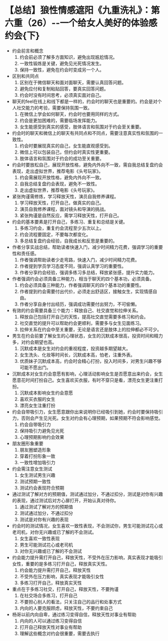 # 【总结】狼性情感遮阳《九重洗礼》：第六重（26）--一个给女人美好的体验感约会{下}

-   约会前言和概念
    1.  约会前必须了解多方面知识，避免出现尴尬情况。
    2.  一致性锻炼是关键，避免见光死情况发生。
    3.  保持一致性，避免在约会时变成另一个人。
-   区别和共同点
    1.  区别在于微信聊天和面对面聊天，需要认真回答问题。
    2.  避免应付和复制粘贴回答，要真实回答问题。
    3.  约会时没有时间思考，必须真实面对自己。
-   聊天的feel在线上和线下都是一样的，约会时的聊天也是重要的。约会是对个人社交能力的考验，需要保持氛围一致。
    1.  在微信上学会如何聊天，约会时也要用同样的方式。
    2.  约会是更加困难的，需要临场发挥能力。
    3.  女生能感受到真实的感受，肢体语言和氛围对于约会至关重要。
-   约会时的聊天和微信上的聊天有共同点和不同点，需要注意真实性和氛围的一致性。
    1.  约会时要展现真实的自己，女生能直观感受到。
    2.  微信上可以包装自己，但约会时真实性更重要。
    3.  肢体语言和氛围对于约会的成功至关重要。
-   约会时要放松自己，展现开放性格，避免内外向不一致，需自我总结复盘约会表现，走出虚拟世界，推荐电影《头号玩家》。
    1.  约会需展现开放性格，避免内外向不一致。
    2.  自我总结复盘约会表现，避免不一致性。
    3.  走出虚拟世界，推荐电影《头号玩家》。
-   紧张拘谨需修炼，学习释放天性，演员自我修养课程。
    1.  学习释放天性，打开自己，做真实的自己。
    2.  演员自我修养课程，面对镜头和导演的挑战。
    3.  紧张拘谨是自然反应，需学习释放天性，打开自己。
-   约会的基本要素是打开自己，多练习、重复和总结是关键。
    1.  多练习约会，重复约会流程至少五次以上。
    2.  约会流程要固定，不要每次都变化。
    3.  多总结复盘约会经验，自我成长和反思是重要的。
-   作者分享实战总结，帮助读者快速入门，减少时间精力花费，强调学习的重要性和责任感。
    1.  作者强调帮助读者少走弯路，快速入门，减少时间精力花费。
    2.  作者提到学员学习态度不同，强调认真学习的重要性。
    3.  作者分享约会经验，强调多练习多总结，释放紧张感，提升实力能力。
-   作者强调约会必须具备三种能力，相当于聊天的四个基本功，必须具备。
    1.  约会必须具备三种能力，作者强调聊天的四个基本功的重要性。
    2.  作者提到约会需要付出代价，必须走出舒适区，接触女生，实现情感自由。
    3.  作者分享自身付出经历，强调成功需要付出努力，不可偷懒。
-   有效的约会需要具备三个能力：释放自己、社交直觉和拉伸关系。
    1.  释放自己包括打开自己的天性，提高社交直觉需要多练习和约会。
    2.  社交直觉的提升可以帮助约会更顺利，需要多与女生见面练习。
    3.  拉伸关系在约会中至关重要，无论是语言还是肢体上的拉伸都必不可少。
-   男生在约会前要了解女生的心理状态，女生的沉默成本很高，投资时间和精力多，对约会期望也高。
    1.  沉默成本是女生对约会的重视程度，投资越多期望越大。
    2.  女生洗头、化妆等时间长，沉默成本高，怕老，注重外表。
    3.  优质妹子沉默成本高，约会时会精心打扮，投入时间多，对男生兴趣不够可能不愿出门。
-   沉默成本对女生约会意愿有影响，心理活动影响女生是否愿意出来约会，女生愿意花时间打扮自己。女生喜欢买衣服，有时不穿只是看，漂亮女生更注重打扮。
    1.  沉默成本影响女生约会意愿
    2.  喜欢买衣服的女生
    3.  漂亮女生注重打扮
-   约会自带吸引力，女生愿意跟你出来说明你已经吸引到她，约会时要保持吸引力，否则会产生见光死。女生对约会有心理预期，如果预期不符会影响感觉。
    1.  约会自带吸引力
    2.  保持吸引力避免见光死
    3.  心理预期影响约会效果
-   朋友圈形象重要
    1.  朋友圈塑造形象
    2.  穿着打扮形象一致
    3.  一致性增加吸引力
-   约会需注意女生测试
    1.  女生测试男生兴趣
    2.  测试预期一致性
    3.  测试约会表现符合预期
-   通过测试了解对方的预期值，测试通过加分，不通过扣分，测试是对你有兴趣的表现，通过测试后对方心扉打开，开始认真对待你。
    1.  通过测试了解对方的预期值
    2.  测试通过加分，不通过扣分
    3.  测试是对你有兴趣的表现
-   约会时的测试情况，女生喜欢一致性表现，不会测试你，男生可能测试花心或老司机，对你无兴趣或已了解的不会测试。
    1.  女生喜欢一致性表现
    2.  男生可能测试花心或老司机
    3.  对你无兴趣或已了解的不会测试
-   约会能力提升需打开自己，释放天性，不受外在压力影响，真实表现才能吸引女性，重要的是多练习打开自己，释放真实天性。
    1.  约会能力提升需打开自己，释放天性
    2.  不受外在压力影响，真实表现才能吸引女性
    3.  多练习打开自己，释放真实天性
-   重点在于多练习社交，打开自己，释放天性，不要拘谨
    1.  在社交场合多练习，打开自己
    2.  不要担心别人的看法，只关注自己的品行和处事方式
    3.  内向的人要克服顾虑，释放天性，不要约束自己
-   杨哥以前内向自卑，通过练习变得自信，释放天性对事业有帮助
    1.  内向的人可以通过练习变得自信
    2.  打开自己释放天性对事业有帮助
    3.  理解这些概念对约会很重要，需要去执行